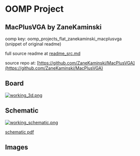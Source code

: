 # OOMP Project  
## MacPlusVGA  by ZaneKaminski  
  
oomp key: oomp_projects_flat_zanekaminski_macplusvga  
(snippet of original readme)  
  
  
  full source readme at [readme_src.md](readme_src.md)  
  
source repo at: [https://github.com/ZaneKaminski/MacPlusVGA](https://github.com/ZaneKaminski/MacPlusVGA)  
## Board  
  
[![working_3d.png](working_3d_600.png)](working_3d.png)  
## Schematic  
  
[![working_schematic.png](working_schematic_600.png)](working_schematic.png)  
  
[schematic pdf](working_schematic.pdf)  
## Images  
